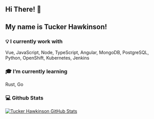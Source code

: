## Hi There! 👋

## My name is Tucker Hawkinson!

<!--
**hawkeye2013/hawkeye2013** is a ✨ _special_ ✨ repository because its `README.md` (this file) appears on your GitHub profile.

Here are some ideas to get you started:


- 
- 👯 I’m looking to collaborate on ...
- 🤔 I’m looking for help with ...
- 💬 Ask me about ...
- 📫 How to reach me: ...
- 😄 Pronouns: ...
- ⚡ Fun fact: ...
-->

### 💡 I currently work with

Vue, JavaScript, Node, TypeScript, Angular, MongoDB, PostgreSQL, Python, OpenShift, Kubernetes, Jenkins

### 🎓 I’m currently learning

Rust, Go

### 💻 Github Stats

[![Tucker Hawkinson GitHub Stats](https://github-readme-stats.vercel.app/api?username=hawkeye2013&show_icons=true&count_private=true)](https://github.com/hawkeye2013)

<!-- ### 🔭 I’m currently working on

[![Rexus Card](https://github-readme-stats.vercel.app/api/pin/?username=hawkeye2013&repo=rexus&show_owner=true)](https://github.com/hawkeye2013/rexus)

[![Pufferfish Card](https://github-readme-stats.vercel.app/api/pin/?username=hawkeye2013&repo=pufferfish&show_owner=true)](https://github.com/hawkeye2013/pufferfish) -->


